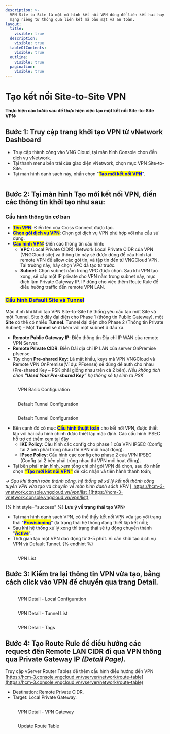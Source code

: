 ```yaml
---
description: >-
  VPN Site to Site là một mô hình kết nối VPN dùng để liên kết hai hay nhiều
  mạng riêng tư thông qua liên kết mã bảo mật và an toàn.
layout:
  title:
    visible: true
  description:
    visible: true
  tableOfContents:
    visible: true
  outline:
    visible: true
  pagination:
    visible: true
---
```


# Tạo kết nối Site-to-Site VPN

**Thực hiện các bước sau để thực hiện việc tạo một kết nối Site-to-Site VPN:**

## **Bước 1:**  Truy cập trang khởi tạo VPN từ vNetwork Dashboard

* Truy cập thành công vào VNG Cloud, tại màn hình Console chọn đến dịch vụ vNetwork.
* Tại thanh menu bên trái của giao diện vNetwork, chọn mục VPN Site-to-Site.
* Tại màn hình danh sách này, nhấn chọn "<mark style="color:blue;">**Tạo mới kết nối VPN**</mark>".

<figure><img src="../../../.gitbook/assets/1 (2).png" alt=""><figcaption></figcaption></figure>

## **Bước 2:** Tại màn hình Tạo mới kết nối VPN, điền các thông tin khởi tạo như sau:

### Cấu hình thông tin cơ bản

* <mark style="color:blue;">**Tên VPN**</mark>: Điền tên của Cross Connect được tạo.
* <mark style="color:blue;">**Chọn gói dịch vụ VPN**</mark>: Chọn gói dịch vụ VPN phù hợp với nhu cầu sử dụng.
* <mark style="color:blue;">**Cấu hình VPN:**</mark> Điền các thông tin cấu hình:
  * **VPC** (Local Private CIDR): Network Local Private CIDR của VPN (VNGCloud site) và thông tin này sẽ được dùng để cấu hình tại remote VPN để allow các gói tin, và tập tin đến từ VNGCloud VPN. Tại trường này, hãy chọn VPC đã tạo từ trước.
  * **Subnet**: Chọn subnet nằm trong VPC được chọn. Sau khi VPN tạo xong, sẽ cấp một IP private cho VPN nằm trong subnet này, mục đích làm Private Gateway IP. IP dùng cho việc thêm Route Rule để điều hướng traffic đến remote VPN LAN.

### <mark style="color:blue;">**Cấu hình Default Site và Tunnel**</mark>

Mặc định khi khởi tạo VPN Site-to-Site hệ thống yêu cầu tạo một Site và một Tunnel. Site ở đây đại diện cho Phase 1 (thông tin Public Gateway), một **Site** có thể có nhiều **Tunnel**. Tunnel đại diện cho Phase 2 (Thông tin Private Subnet) - Một **Tunnel** sẽ đi kèm với một subnet ở đầu xa.&#x20;

* **Remote Public Gateway IP**: Điền thông tin Địa chỉ IP WAN của remote VPN Server.
* **Remote Private CIDR**:  Điền Dải địa chỉ IP LAN của server OnPremise pfsense.
* Tùy chọn **Pre-shared Key**: Là mật khẩu, keys mà VPN VNGCloud và Remote VPN OnPremise(Ví dụ: PFsense) sẽ dùng để auth cho nhau (Pre-shared Key – PSK phải giống nhau trên cả 2 bên). _Nếu không tích chọn_  _**"Used Your Pre-shared Key"** hệ thống sẽ tự sinh ra PSK_

<figure><img src="../../../.gitbook/assets/image (13) (1) (1) (1).png" alt=""><figcaption><p>VPN Basic Configuration</p></figcaption></figure>

<figure><img src="../../../.gitbook/assets/image (963).png" alt=""><figcaption><p>Default Tunnel Configuration</p></figcaption></figure>

<figure><img src="../../../.gitbook/assets/image (964).png" alt=""><figcaption><p>Default Tunnel Configuration</p></figcaption></figure>

* Bên cạnh đó có mục <mark style="color:blue;">**Cấu hình thuật toán**</mark> cho kết nới VPN, được thiết lập với hai cấu hình chính được thiết lập mặc định. Các cấu hình IPSEC hỗ trợ có thểm xem [tại đây](cac-cau-hinh-ho-tro.md)
  * &#x20;**IKE Policy**: Cấu hình các config cho phase 1 của VPN IPSEC (Config tại 2 bên phải trùng nhau thì VPN mới hoạt động).
  * **IPsec Policy**: Cấu hình các config cho phase 2 của VPN IPSEC (Config tại 2 bên phải trùng nhau thì VPN mới hoạt động).
* Tại bên phải màn hình, xem tổng chi phí gói VPN đã chọn, sau đó nhấn chọn <mark style="color:blue;">**"Tạo mới kết nối VPN"**</mark> đề xác nhận và tiến hành thanh toán;



_-> Sau khi thanh toán thành công, hệ thống sẽ xử lý kết nối thành công tuyến VPN vừa tạo và chuyển về màn hình danh sách VPN_ [_https://hcm-3-vnetwork.console.vngcloud.vn/vpn/list_](https://hcm-3-vnetwork.console.vngcloud.vn/vpn/list)

{% hint style="success" %}
**Lưu ý về trạng thái tạo VPN:**

* Tại màn hình danh sách VPN, có thể thấy kết nối VPN vừa tạo với trạng thái "<mark style="color:blue;">**Provisioning**</mark>" (là trạng thái hệ thống đang thiết lập kết nối);
* Sau khi hệ thống xử lý xong thì trạng thái sẽ tự động chuyển thành "<mark style="color:blue;">**Active**</mark>".
* Thời gian tạo một VPN dao động từ 3-5 phút. Vì cần khởi tạo dịch vụ VPN và Default Tunnel.
{% endhint %}

<figure><img src="../../../.gitbook/assets/image (965).png" alt=""><figcaption><p>VPN List</p></figcaption></figure>

## **Bước 3:** Kiểm tra lại thông tin VPN vừa tạo, bằng cách click vào VPN để chuyển qua trang Detail.

<figure><img src="../../../.gitbook/assets/image (14) (1) (1).png" alt=""><figcaption><p>VPN Detail - Local Configuration</p></figcaption></figure>

<figure><img src="../../../.gitbook/assets/image (966).png" alt=""><figcaption><p>VPN Detail - Tunnel List</p></figcaption></figure>

<figure><img src="../../../.gitbook/assets/image (16) (1) (1).png" alt=""><figcaption><p>VPN Detail - Tags</p></figcaption></figure>

## **Bước 4:** Tạo Route Rule để điều hướng các request đến Remote LAN CIDR đi qua VPN thông qua **Private Gateway IP** _(Detail Page)._

Truy cập vServer Router Tables để  thêm cấu hình điều hướng đến VPN [https://hcm-3.console.vngcloud.vn/vserver/network/route-table](https://hcm-3.console.vngcloud.vn/vserver/network/route-table)

* Destination: Remote Private CIDR.
* Target: Local Private Gateway.

<figure><img src="../../../.gitbook/assets/image (17) (1) (1).png" alt=""><figcaption><p>VPN Detail - VPN Gateway</p></figcaption></figure>

<figure><img src="../../../.gitbook/assets/image (3) (5).png" alt=""><figcaption><p>Update Route Table</p></figcaption></figure>

